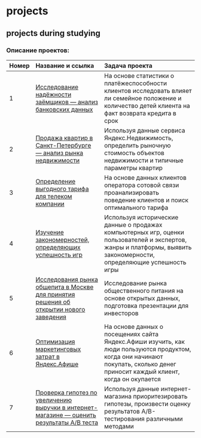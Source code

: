 # projects

## projects during studying

### Описание проектов:

|Номер|Название и ссылка	      |Задача проекта                                        |
|:----|:------------------------|:-----------------------------------------------------|
|1|[Исследование надёжности заёмщиков — анализ банковских данных](bank_scoring/bank_scoring.ipynb)|На основе статистики о платёжеспособности клиентов исследовать влияет ли семейное положение и количество детей клиента на факт возврата кредита в срок|
|2|[Продажа квартир в Санкт-Петербурге — анализ рынка недвижимости](spb_estate/spb_estate.ipynb)|Используя данные сервиса Яндекс.Недвижимость, определить рыночную стоимость объектов недвижимости и типичные параметры квартир|
|3|[Определение выгодного тарифа для телеком компании](ipynb)|На основе данных клиентов оператора сотовой связи проанализировать поведение клиентов и поиск оптимального тарифа|
|4|[Изучение закономерностей, определяющих успешность игр](ipynb)|Используя исторические данные о продажах компьютерных игр, оценки пользователей и экспертов, жанры и платформы, выявить закономерности, определяющие успешность игры|
|5|[Исследования рынка общепита в Москве для принятия решения об открытии нового заведения](ipynb)|Исследование рынка общественного питания на основе открытых данных, подготовка презентации для инвесторов|
|6|[Оптимизация маркетинговых затрат в Яндекс.Афише](ipynb)|На основе данных о посещениях сайта Яндекс.Афиши изучить, как люди пользуются продуктом, когда они начинают покупать, сколько денег приносит каждый клиент, когда он окупается|
|7|[Проверка гипотез по увеличению выручки в интернет-магазине — оценить результаты A/B теста](ipynb)|Используя данные интернет-магазина приоритезировать гипотезы, произвести оценку результатов A/B-тестирования различными методами|
